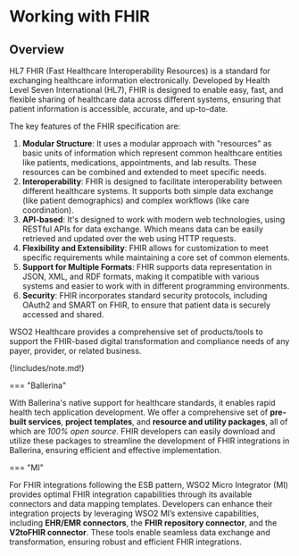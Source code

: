 # Working with FHIR

## Overview
HL7 FHIR (Fast Healthcare Interoperability Resources) is a standard for exchanging healthcare information electronically. Developed by Health Level Seven International (HL7), FHIR is designed to enable easy, fast, and flexible sharing of healthcare data across different systems, ensuring that patient information is accessible, accurate, and up-to-date.

The key features of the FHIR specification are:

1. **Modular Structure**: It uses a modular approach with "resources" as basic units of information which represent common healthcare entities like patients, medications, appointments, and lab results. These resources can be combined and extended to meet specific needs.
2. **Interoperability**: FHIR is designed to facilitate interoperability between different healthcare systems. It supports both simple data exchange (like patient demographics) and complex workflows (like care coordination).
3. **API-based**: It's designed to work with modern web technologies, using RESTful APIs for data exchange. Which means data can be easily retrieved and updated over the web using HTTP requests.
4. **Flexibility and Extensibility**: FHIR allows for customization to meet specific requirements while maintaining a core set of common elements.
5. **Support for Multiple Formats**: FHIR supports data representation in JSON, XML, and RDF formats, making it compatible with various systems and easier to work with in different programming environments.
6. **Security**: FHIR incorporates standard security protocols, including OAuth2 and SMART on FHIR, to ensure that patient data is securely accessed and shared.

WSO2 Healthcare provides a comprehensive set of products/tools to support the FHIR-based digital transformation and compliance needs of any payer, provider, or related business.

{!includes/note.md!}


=== "Ballerina"
<Ballering doc content>

With Ballerina's native support for healthcare standards, it enables rapid health tech application development. We offer a comprehensive set of **pre-built services**, **project templates**, and **resource and utility packages**, all of which are *100% open source*. FHIR developers can easily download and utilize these packages to streamline the development of FHIR integrations in Ballerina, ensuring efficient and effective implementation.



=== "MI"
<MI doc content>

For FHIR integrations following the ESB pattern, WSO2 Micro Integrator (MI) provides optimal FHIR integration capabilities through its available connectors and data mapping templates. Developers can enhance their integration projects by leveraging WSO2 MI’s extensive capabilities, including **EHR/EMR connectors**, the **FHIR repository connector**, and the **V2toFHIR connector**. These tools enable seamless data exchange and transformation, ensuring robust and efficient FHIR integrations.